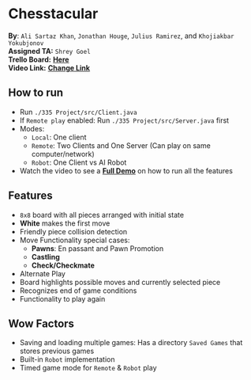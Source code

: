 # Chesstacular
**By**: `Ali Sartaz Khan`, `Jonathan Houge`, `Julius Ramirez`, and `Khojiakbar Yokubjonov` \
**Assigned TA:** `Shrey Goel`\
**Trello Board:** [**Here**](https://trello.com/w/335project) \
**Video Link:** [**Change Link**]()
## How to run
* Run `./335 Project/src/Client.java`
* If `Remote play` enabled: Run `./335 Project/src/Server.java` first
* Modes:
  - `Local`: One client
  - `Remote`: Two Clients and One Server (Can play on same computer/network)
  - `Robot`: One Client vs AI Robot
 * Watch the video to see a [**Full Demo**]() on how to run all the features
## Features
* `8x8` board with all pieces arranged with initial state
* **White** makes the first move
* Friendly piece collision detection 
* Move Functionality special cases:
  - **Pawns**: En passant and Pawn Promotion
  - **Castling**
  - **Check/Checkmate**
* Alternate Play
* Board highlights possible moves and currently selected piece
* Recognizes end of game conditions
* Functionality to play again

## Wow Factors
* Saving and loading multiple games: Has a directory `Saved Games` that stores previous games
* Built-in `Robot` implementation
* Timed game mode for `Remote` & `Robot` play



